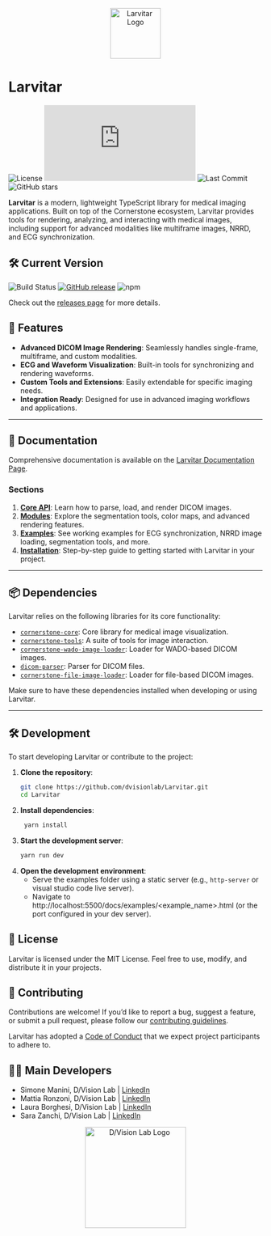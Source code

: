 <p align="center">
  <img src="https://assets.pokemon.com/assets/cms2/img/pokedex/full/246.png" width="100" title="Larvitar Logo" alt="Larvitar Logo">
</p>

# Larvitar

![License](https://img.shields.io/github/license/dvisionlab/Larvitar)
[![type-coverage](https://img.shields.io/badge/dynamic/json.svg?label=type-coverage&prefix=%E2%89%A5&suffix=%&query=$.typeCoverage.atLeast&uri=https%3A%2F%2Fraw.githubusercontent.com%2Fplantain-00%2Ftype-coverage%2Fmaster%2Fpackage.json)](https://github.com/dvisionlab/Larvitar)
![Last Commit](https://img.shields.io/github/last-commit/dvisionlab/Larvitar)
![GitHub stars](https://img.shields.io/github/stars/dvisionlab/Larvitar?style=social)

**Larvitar** is a modern, lightweight TypeScript library for medical imaging applications. Built on top of the Cornerstone ecosystem, Larvitar provides tools for rendering, analyzing, and interacting with medical images, including support for advanced modalities like multiframe images, NRRD, and ECG synchronization.

## 🛠 Current Version

![Build Status](https://img.shields.io/github/actions/workflow/status/dvisionlab/Larvitar/build-docs.yml?branch=master)
[![GitHub release](https://img.shields.io/github/v/release/dvisionlab/Larvitar?color=green)](https://github.com/dvisionlab/Larvitar/releases/latest)
![npm](https://img.shields.io/npm/v/larvitar)

Check out the [releases page](https://github.com/dvisionlab/Larvitar/releases) for more details.

## 🚀 Features

- **Advanced DICOM Image Rendering**: Seamlessly handles single-frame, multiframe, and custom modalities.
- **ECG and Waveform Visualization**: Built-in tools for synchronizing and rendering waveforms.
- **Custom Tools and Extensions**: Easily extendable for specific imaging needs.
- **Integration Ready**: Designed for use in advanced imaging workflows and applications.

---

## 📖 Documentation

Comprehensive documentation is available on the [Larvitar Documentation Page](https://larvitar.dvisionlab.com).

### Sections

1. [**Core API**](https://larvitar.dvisionlab.com/api/): Learn how to parse, load, and render DICOM images.
2. [**Modules**](https://larvitar.dvisionlab.com/api/): Explore the segmentation tools, color maps, and advanced rendering features.
3. [**Examples**](https://larvitar.dvisionlab.com/guide/examples.html): See working examples for ECG synchronization, NRRD image loading, segmentation tools, and more.
4. [**Installation**](https://larvitar.dvisionlab.com/guide/installation.html): Step-by-step guide to getting started with Larvitar in your project.

---

## 📦 Dependencies

Larvitar relies on the following libraries for its core functionality:

- [`cornerstone-core`](https://github.com/cornerstonejs/cornerstone): Core library for medical image visualization.
- [`cornerstone-tools`](https://github.com/cornerstonejs/cornerstoneTools): A suite of tools for image interaction.
- [`cornerstone-wado-image-loader`](https://github.com/cornerstonejs/cornerstoneWADOImageLoader): Loader for WADO-based DICOM images.
- [`dicom-parser`](https://github.com/cornerstonejs/dicomParser): Parser for DICOM files.
- [`cornerstone-file-image-loader`](https://github.com/webnamics/cornerstoneFileImageLoader): Loader for file-based DICOM images.

Make sure to have these dependencies installed when developing or using Larvitar.

---

## 🛠 Development

To start developing Larvitar or contribute to the project:

1. **Clone the repository**:
   ```bash
   git clone https://github.com/dvisionlab/Larvitar.git
   cd Larvitar
   ```
2. **Install dependencies**:
   ```bash
    yarn install
   ```
3. **Start the development server**:
   ```bash
   yarn run dev
   ```
4. **Open the development environment**:
   - Serve the examples folder using a static server (e.g., `http-server` or visual studio code live server).
   - Navigate to http://localhost:5500/docs/examples/<example_name>.html (or the port configured in your dev server).

## 📝 License

Larvitar is licensed under the MIT License. Feel free to use, modify, and distribute it in your projects.

## 🤝 Contributing

Contributions are welcome! If you’d like to report a bug, suggest a feature, or submit a pull request, please follow our [contributing guidelines](CONTRIBUTING.md).

Larvitar has adopted a [Code of Conduct](CODE_OF_CONDUCT.md) that we expect project participants to adhere to.

## 👨‍💻 Main Developers

- Simone Manini, D/Vision Lab | [LinkedIn](https://linkedin.com/in/simone-manini)
- Mattia Ronzoni, D/Vision Lab | [LinkedIn](https://linkedin.com/in/mattiaronzoni90)
- Laura Borghesi, D/Vision Lab | [LinkedIn](https://linkedin.com/in/laura-borghesi-160557218)
- Sara Zanchi, D/Vision Lab | [LinkedIn](https://linkedin.com/in/sara-zanchi-113a4b61)

<p align="center">
  <img src="https://press.r1-it.storage.cloud.it/logo_trasparent.png" width="200" title="D/Vision Lab Logo" alt="D/Vision Lab Logo">
</p>
